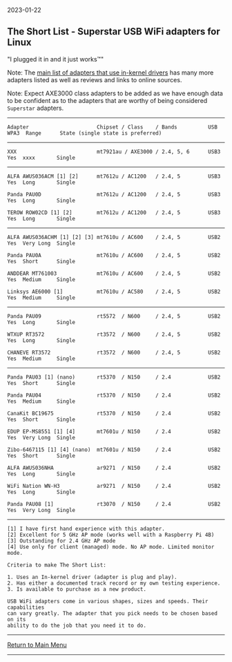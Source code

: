 2023-01-22

## The Short List - Superstar USB WiFi adapters for Linux

"I plugged it in and it just works™" 

Note: The [main list of adapters that use in-kernel drivers](https://github.com/morrownr/USB-WiFi/blob/main/home/USB_WiFi_Adapters_that_are_supported_with_Linux_in-kernel_drivers.md) has
many more adapters listed as well as reviews and links to online sources.

Note: Expect AXE3000 class adapters to be added as we have enough data to be confident as to
the adapters that are worthy of being considered `Superstar` adapters.

-----

```
Adapter                      Chipset / Class    / Bands          USB  WPA3  Range      State (single state is preferred)
```

-----

```
XXX                          mt7921au / AXE3000 / 2.4, 5, 6      USB3  Yes  xxxx       Single

```
-----

```
ALFA AWUS036ACM [1] [2]      mt7612u / AC1200   / 2.4, 5         USB3  Yes  Long       Single

Panda PAU0D                  mt7612u / AC1200   / 2.4, 5         USB3  Yes  Long       Single

TEROW ROW02CD [1] [2]        mt7612u / AC1200   / 2.4, 5         USB3  Yes  Long       Single

```

-----

```
ALFA AWUS036ACHM [1] [2] [3] mt7610u / AC600    / 2.4, 5         USB2  Yes  Very Long  Single

Panda PAU0A                  mt7610u / AC600    / 2.4, 5         USB2  Yes  Short      Single

ANDDEAR MT761003             mt7610u / AC600    / 2.4, 5         USB2  Yes  Medium     Single

Linksys AE6000 [1]           mt7610u / AC580    / 2.4, 5         USB2  Yes  Medium     Single

```

-----

```
Panda PAU09                  rt5572  / N600     / 2.4, 5         USB2  Yes  Long       Single

WTXUP RT3572                 rt3572  / N600     / 2.4, 5         USB2  Yes  Long       Single

CHANEVE RT3572               rt3572  / N600     / 2.4, 5         USB2  Yes  Medium     Single
```
-----

```
Panda PAU03 [1] (nano)       rt5370  / N150     / 2.4            USB2  Yes  Short      Single

Panda PAU04                  rt5370  / N150     / 2.4            USB2  Yes  Medium     Single

CanaKit BC19675              rt5370  / N150     / 2.4            USB2  Yes  Short      Single

EDUP EP-MS8551 [1] [4]       mt7601u / N150     / 2.4            USB2  Yes  Very Long  Single

Zibo-6467115 [1] [4] (nano)  mt7601u / N150     / 2.4            USB2  Yes  Short      Single

ALFA AWUS036NHA              ar9271  / N150     / 2.4            USB2  Yes  Long       Single

WiFi Nation WN-H3            ar9271  / N150     / 2.4            USB2  Yes  Long       Single

Panda PAU08 [1]              rt3070  / N150     / 2.4            USB2  Yes  Very Long  Single
```

-----

```
[1] I have first hand experience with this adapter.
[2] Excellent for 5 GHz AP mode (works well with a Raspberry Pi 4B)
[3] Outstanding for 2.4 GHz AP mode
[4] Use only for client (managed) mode. No AP mode. Limited monitor mode.

Criteria to make The Short List: 

1. Uses an In-kernel driver (adapter is plug and play).
2. Has either a documented track record or my own testing experience.
3. Is available to purchase as a new product.

USB WiFi adapters come in various shapes, sizes and speeds. Their capabilities
can vary greatly. The adapter that you pick needs to be chosen based on its
ability to do the job that you need it to do.
```

-----

[Return to Main Menu](https://github.com/morrownr/USB-WiFi)

-----
